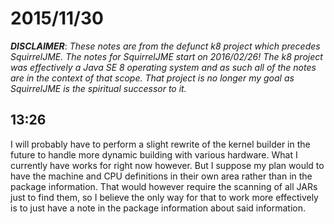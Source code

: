 # 2015/11/30

***DISCLAIMER***: _These notes are from the defunct k8 project which_
_precedes SquirrelJME. The notes for SquirrelJME start on 2016/02/26!_
_The k8 project was effectively a Java SE 8 operating system and as such_
_all of the notes are in the context of that scope. That project is no_
_longer my goal as SquirrelJME is the spiritual successor to it._

## 13:26

I will probably have to perform a slight rewrite of the kernel builder in the
future to handle more dynamic building with various hardware. What I currently
have works for right now however. But I suppose my plan would to have the
machine and CPU definitions in their own area rather than in the package
information. That would however require the scanning of all JARs just to find
them, so I believe the only way for that to work more effectively is to just
have a note in the package information about said information.

